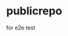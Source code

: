 # publicrepo
for e2e test























































































































































































